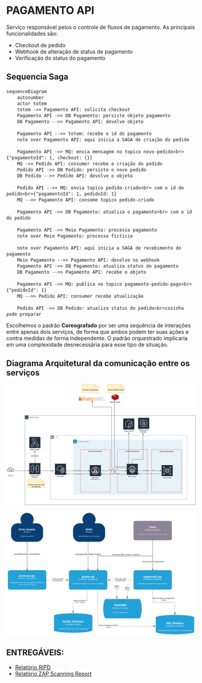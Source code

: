# PAGAMENTO API

Serviço responsável pelos o controle de fluxos de pagamento.
As principais funcionalidades são:

- Checkout de pedido
- Webhook de alteração de status de pagamento
- Verificação do status do pagamento

## Sequencia Saga

```mermaid
sequenceDiagram
    autonumber
    actor totem
    totem ->> Pagamento API: solicita checkout
    Pagamento API ->> DB Pagamento: persiste objeto pagamento
    DB Pagamento -->> Pagamento API: devolve objeto
    
    Pagamento API -->> totem: recebe o id do pagamento
    note over Pagamento API: aqui inicia a SAGA de criação do pedido

    Pagamento API ->> MQ: envia mensagem no topico novo-pedido<br>{"pagamentoId": 1, checkout: {}}
    MQ ->> Pedido API: consumer recebe a criação do pedido
    Pedido API ->> DB Pedido: persiste o novo pedido
    DB Pedido -->> Pedido API: devolve o objeto
    
    Pedido API -->> MQ: envia topico pedido-criado<br> com o id do pedido<br>{"pagamentoId": 1, pedidoId: 1}
    MQ -->> Pagamento API: consome topico pedido-criado
    
    Pagamento API ->> DB Pagamento: atualiza o pagamento<br> com o id do pedido

    Pagamento API ->> Meio Pagamento: processa pagamento
    note over Meio Pagamento: processo ficticio

    note over Pagamento API: aqui inicia a SAGA de recebimento do pagamento
    Meio Pagamento -->> Pagamento API: devolve no webhook
    Pagamento API ->> DB Pagamento: atualiza status do pagamento
    DB Pagamento -->> Pagamento API: recebe o objeto
    
    Pagamento API ->> MQ: publica no topico pagamento-pedido-pago<br>{"pedidoId": 1}
    MQ -->> Pedido API: consumer recebe atualização
    
    Pedido API ->> DB Pedido: atualiza status do pedido<br>cozinha pode preparar
```

Escolhemos o padrão **Coreografado** por ser uma sequência de interações entre apenas dois serviços, de forma que ambos podem ter suas ações e contra medidas de forma independente.
O padrão orquestrado implicaria em uma complexidade desnecessária para esse tipo de situação.

## Diagrama Arquitetural da comunicação entre os serviços

![diagrama-cloud](aws-infra.png)

![diagrama](tc-s1-32-entrega4-v6.drawio.png)

## ENTREGÁVEIS:

- [Relatório RIPD](relatorios/ripd/RIPD.pdf)
- [Relatório ZAP Scanning Report](relatorios/owasp_zap/ZAP%20Scanning%20Report%20-%20Fluxos%20solicitados.html)